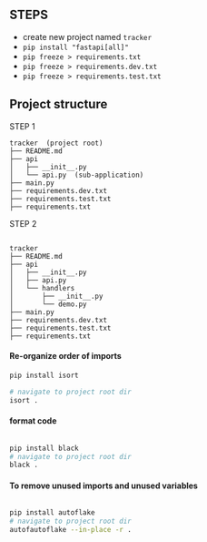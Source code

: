 ## STEPS
- create new project named `tracker`
- `pip install "fastapi[all]"`
- `pip freeze > requirements.txt`
- `pip freeze > requirements.dev.txt`
- `pip freeze > requirements.test.txt`


## Project structure

STEP 1
```
tracker  (project root)
├── README.md
├── api
│   ├── __init__.py
│   └── api.py  (sub-application)
├── main.py
├── requirements.dev.txt
├── requirements.test.txt
├── requirements.txt

```

STEP 2
```

tracker
├── README.md
├── api
│   ├── __init__.py
│   ├── api.py
│   └── handlers
│       ├── __init__.py
│       └── demo.py
├── main.py
├── requirements.dev.txt
├── requirements.test.txt
├── requirements.txt

```


#### Re-organize order of imports
```bash
pip install isort

# navigate to project root dir
isort .
```

#### format code
```bash

pip install black
# navigate to project root dir
black .
```

#### To remove unused imports and unused variables
```bash

pip install autoflake
# navigate to project root dir
autofautoflake --in-place -r .
```

